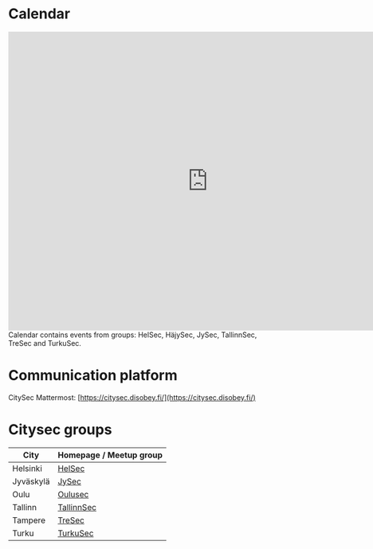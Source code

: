 # Calendar

<iframe src="https://calendar.google.com/calendar/b/4/embed?height=600&amp;wkst=1&amp;bgcolor=%23ffffff&amp;ctz=Europe%2FHelsinki&amp;src=ZGszNnNwbGNhaWFycTIyODkzbWVpOG0xNWNAZ3JvdXAuY2FsZW5kYXIuZ29vZ2xlLmNvbQ&amp;src=OW1za3JpZGQ5cnF1bHJqZzZhdmYyZGdmOTBkbWYwMXFAaW1wb3J0LmNhbGVuZGFyLmdvb2dsZS5jb20&amp;src=dHUzaW9xajE2YjFnMzc0YXA2dDh2Z3Y1a3A4MTN2bGVAaW1wb3J0LmNhbGVuZGFyLmdvb2dsZS5jb20&amp;src=YWZzMHJiMmM5M2l1YzYxYTZtdnQxMDlhNHBjYXBndXFAaW1wb3J0LmNhbGVuZGFyLmdvb2dsZS5jb20&amp;src=bjFjdjBibG9jMnFiZ2VhYWxqNHBpbGVwdmk5ZmMzN3ZAaW1wb3J0LmNhbGVuZGFyLmdvb2dsZS5jb20&amp;src=cDAzcWxuMGFqZTBla2RsbWQwNTg3NWQzbXU2ZjVwdWhAaW1wb3J0LmNhbGVuZGFyLmdvb2dsZS5jb20&amp;src=c2hhZG93aGVsc2VjQGdtYWlsLmNvbQ&amp;color=%23515151&amp;color=%238A2D38&amp;color=%23DD5511&amp;color=%239D7000&amp;color=%239D7000&amp;color=%23DD4477&amp;color=%238A2D38" style="border-width:0" width="800" height="600" frameborder="0" scrolling="no"></iframe>
Calendar contains events from groups: HelSec, HäjySec, JySec, TallinnSec, TreSec and TurkuSec.

# Communication platform

CitySec Mattermost: [https://citysec.disobey.fi/](https://citysec.disobey.fi/)

# Citysec groups

| City      | Homepage / Meetup group                  |
| --------- | ---------------------------------------- |
| Helsinki  | [HelSec](https://www.meetup.com/HelSec/) |
| Jyväskylä | [JySec](https://jysec.fi/)               |
| Oulu      | [Oulusec](https://oulusec.fi/)           |
| Tallinn   | [TallinnSec](https://www.tallinnsec.ee)  |
| Tampere   | [TreSec](https://www.meetup.com/TreSec/) |
| Turku     | [TurkuSec](https://turkusec.fi/)         |
